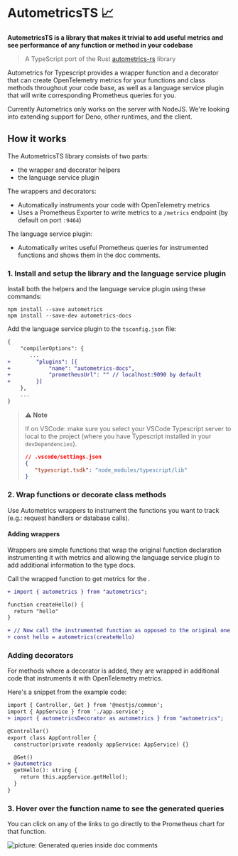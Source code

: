 # AutometricsTS 📈

**AutometricsTS is a library that makes it trivial to add useful metrics and see performance of any function or method in your codebase**

> A TypeScript port of the Rust [autometrics-rs](https://github.com/fiberplane/autometrics-rs) library

Autometrics for Typescript provides a wrapper function and a decorator that can create OpenTelemetry metrics for your functions and class methods throughout your code base, as well as a language service plugin that will write corresponding Prometheus queries for you.

Currently Autometrics only works on the server with NodeJS. We're looking into extending support for Deno, other runtimes, and the client.

## How it works

The AutometricsTS library consists of two parts:
- the wrapper and decorator helpers
- the language service plugin

The wrappers and decorators:
- Automatically instruments your code with OpenTelemetry metrics
- Uses a Prometheus Exporter to write metrics to a `/metrics` endpoint (by default on port `:9464`)

The language service plugin:
- Automatically writes useful Prometheus queries for instrumented functions and shows them in the doc comments.


### 1. Install and setup the library and the language service plugin

Install both the helpers and the language service plugin using these commands:

```shell
npm install --save autometrics
npm install --save-dev autometrics-docs
```

Add the language service plugin to the `tsconfig.json` file:

```diff
{
    "compilerOptions": {
       ...
+        "plugins": [{
+            "name": "autometrics-docs",
+            "prometheusUrl": "" // localhost:9090 by default
+        }]
    },
	...
}
```

> **⚠️ Note** 
> 
> If on VSCode: make sure you select your VSCode Typescript server to local to the project (where you have Typescript installed in your `devDependencies`).
>
> ```json
> // .vscode/settings.json
>{
>    "typescript.tsdk": "node_modules/typescript/lib"
>}
> ```

### 2. Wrap functions or decorate class methods

Use Autometrics wrappers to instrument the functions you want to track (e.g.: request handlers or database calls).


#### Adding wrappers

Wrappers are simple functions that wrap the original function declaration instrumenting it with metrics and allowing the language service plugin to add additional information to the type docs.

Call the wrapped function to get metrics for the .

```diff
+ import { autometrics } from "autometrics";

function createHello() {
  return "hello"
}

+ // Now call the instrumented function as opposed to the original one
+ const hello = autometrics(createHello)
```

### Adding decorators

For methods where a decorator is added, they are wrapped in additional code that instruments it with OpenTelemetry metrics.

Here's a snippet from the example code:

```diff
import { Controller, Get } from '@nestjs/common';
import { AppService } from './app.service';
+ import { autometricsDecorator as autometrics } from "autometrics";

@Controller()
export class AppController {
  constructor(private readonly appService: AppService) {}

  @Get()
+ @autometrics
  getHello(): string {
    return this.appService.getHello();
  }
}
```

### 3. Hover over the function name to see the generated queries

You can click on any of the links to go directly to the Prometheus chart for that function.

![picture: Generated queries inside doc comments](assets/hover.png)

